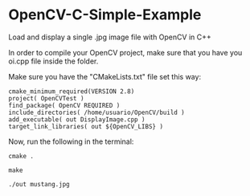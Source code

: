 # OpenCV-C-Simple-Example
Load and display a single .jpg image file with OpenCV in C++

In order to compile your OpenCV project, make sure that you have you oi.cpp file inside the folder.

Make sure you have the "CMakeLists.txt" file set this way:

	cmake_minimum_required(VERSION 2.8)
	project( OpenCVTest )
	find_package( OpenCV REQUIRED )
	include_directories( /home/usuario/OpenCV/build )
	add_executable( out DisplayImage.cpp )
	target_link_libraries( out ${OpenCV_LIBS} )

Now, run the following in the terminal:

	cmake .

	make

	./out mustang.jpg
